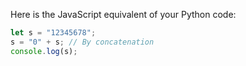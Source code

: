 Here is the JavaScript equivalent of your Python code:

```javascript
let s = "12345678";
s = "0" + s; // By concatenation
console.log(s);
```

